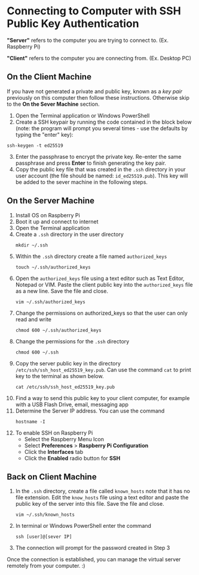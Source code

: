 # Connecting to Computer with SSH Public Key Authentication

**"Server"** refers to the computer you are trying to connect to. (Ex. Raspberry Pi)

**"Client"** refers to the computer you are connecting from. (Ex. Desktop PC)

## On the Client Machine
If you have not generated a private and public key, known as a *key pair* previously on this computer then follow these instructions. Otherwise skip to the **On the Sever Machine** section.

1. Open the Terminal application or Windows PowerShell
2. Create a SSH keypair by running the code contained in the block below (note: the program will prompt you several times - use the defaults by typing the "enter" key):

```
ssh-keygen -t ed25519
```
3. Enter the passphrase to encrypt the private key. Re-enter the same passphrase and press **Enter** to finish generating the key pair. 
4. Copy the public key file that was created in the `.ssh` directory in your user account (the file should be named: `id_ed25519.pub`). This key will be added to the sever machine in the following steps.

## On the Server Machine
1. Install OS on Raspberry Pi
2. Boot it up and connect to internet
3. Open the Terminal application
4. Create a `.ssh` directory in the user directory 
    ```
    mkdir ~/.ssh
    ```
5. Within the `.ssh` directory create a file named `authorized_keys`
    ```
    touch ~/.ssh/authorized_keys
    ```
6. Open the `authorized_keys` file using a text editor such as Text Editor, Notepad or VIM. Paste the client public key into the `authorized_keys` file as a new line. Save the file and close.
    ```
    vim ~/.ssh/authorized_keys
    ```
7. Change the permissions on authorized_keys so that the user can only read and write
    ```
    chmod 600 ~/.ssh/authorized_keys
    ```
8. Change the permissions for the `.ssh` directory
    ```
    chmod 600 ~/.ssh
    ```
9. Copy the server public key in the directory `/etc/ssh/ssh_host_ed25519_key.pub`. Can use the command `cat` to print key to the terminal as shown below.
    ```
    cat /etc/ssh/ssh_host_ed25519_key.pub
    ```
10. Find a way to send this public key to your client computer, for example with a USB Flash Drive, email, messaging app
11. Determine the Server IP address. You can use the command 
    ```
    hostname -I
    ```
12. To enable SSH on Raspberry Pi
    - Select the Raspberry Menu Icon
    - Select **Preferences** > **Raspberry Pi Configuration**
    - Click the **Interfaces** tab
    - Click the **Enabled** radio button for **SSH**
        
## Back on Client Machine
1. In the `.ssh` directory, create a file called `known_hosts` note that it has no file extension. Edit the `know_hosts` file using a text editor and paste the public key of the server into this file. Save the file and close.
    ```
    vim ~/.ssh/known_hosts
    ```
2. In terminal or Windows PowerShell enter the command
    ```
    ssh [user]@[sever IP]
    ```
3. The connection will prompt for the password created in Step 3

Once the connection is established, you can manage the virtual server remotely from your computer. :)